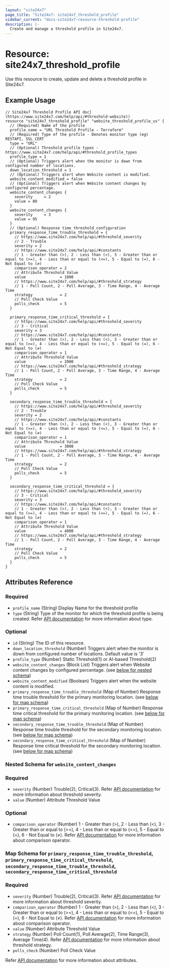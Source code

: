```yaml
---
layout: "site24x7"
page_title: "Site24x7: site24x7_threshold_profile"
sidebar_current: "docs-site24x7-resource-threshold-profile"
description: |-
  Create and manage a threshold profile in Site24x7.
---
```


# Resource: site24x7\_threshold\_profile

Use this resource to create, update and delete a threshold profile in Site24x7.

## Example Usage

```hcl
// Site24x7 Threshold Profile API doc](https://www.site24x7.com/help/api/#threshold-website))
resource "site24x7_threshold_profile" "website_threshold_profile_us" {
  // (Required) Name of the profile
  profile_name = "URL Threshold Profile - Terraform"
  // (Required) Type of the profile - Denotes monitor type (eg) RESTAPI, SSL_CERT
  type = "URL"
  // (Optional) Threshold profile types - https://www.site24x7.com/help/api/#threshold_profile_types
  profile_type = 1
  // (Optional) Triggers alert when the monitor is down from configured number of locations.
  down_location_threshold = 1
  // (Optional) Triggers alert when Website content is modified.
  website_content_modified = false
  // (Optional) Triggers alert when Website content changes by configured percentage.
  website_content_changes {
    severity     = 2
    value = 80
  }
  website_content_changes {
    severity     = 3
    value = 95
  }
  // (Optional) Response time threshold configuration
  primary_response_time_trouble_threshold = {
    // https://www.site24x7.com/help/api/#threshold_severity
    // 2 - Trouble
    severity = 2
    // https://www.site24x7.com/help/api/#constants
    // 1 - Greater than (>), 2 - Less than (<), 3 - Greater than or equal to (>=), 4 - Less than or equal to (<=), 5 - Equal to (=), 6 - Not Equal to (≠)
    comparison_operator = 2
    // Attribute Threshold Value
    value               = 1000
    // https://www.site24x7.com/help/api/#threshold_strategy
    // 1 - Poll Count, 2 - Poll Average, 3 - Time Range, 4 - Average Time
    strategy            = 2
    // Poll Check Value
    polls_check         = 5
  }

  primary_response_time_critical_threshold = {
    // https://www.site24x7.com/help/api/#threshold_severity
    // 3 - Critical
    severity = 3
    // https://www.site24x7.com/help/api/#constants
    // 1 - Greater than (>), 2 - Less than (<), 3 - Greater than or equal to (>=), 4 - Less than or equal to (<=), 5 - Equal to (=), 6 - Not Equal to (≠)
    comparison_operator = 1
    // Attribute Threshold Value
    value               = 2000
    // https://www.site24x7.com/help/api/#threshold_strategy
    // 1 - Poll Count, 2 - Poll Average, 3 - Time Range, 4 - Average Time
    strategy            = 2
    // Poll Check Value
    polls_check         = 5
  }

  secondary_response_time_trouble_threshold = {
    // https://www.site24x7.com/help/api/#threshold_severity
    // 2 - Trouble
    severity = 2
    // https://www.site24x7.com/help/api/#constants
    // 1 - Greater than (>), 2 - Less than (<), 3 - Greater than or equal to (>=), 4 - Less than or equal to (<=), 5 - Equal to (=), 6 - Not Equal to (≠)
    comparison_operator = 1
    // Attribute Threshold Value
    value               = 3000
    // https://www.site24x7.com/help/api/#threshold_strategy
    // 1 - Poll Count, 2 - Poll Average, 3 - Time Range, 4 - Average Time
    strategy            = 2
    // Poll Check Value
    polls_check         = 5
  }

  secondary_response_time_critical_threshold = {
    // https://www.site24x7.com/help/api/#threshold_severity
    // 3 - Critical
    severity = 3
    // https://www.site24x7.com/help/api/#constants
    // 1 - Greater than (>), 2 - Less than (<), 3 - Greater than or equal to (>=), 4 - Less than or equal to (<=), 5 - Equal to (=), 6 - Not Equal to (≠)
    comparison_operator = 1
    // Attribute Threshold Value
    value               = 4000
    // https://www.site24x7.com/help/api/#threshold_strategy
    // 1 - Poll Count, 2 - Poll Average, 3 - Time Range, 4 - Average Time
    strategy            = 2
    // Poll Check Value
    polls_check         = 5
  }
}
```

## Attributes Reference

### Required

* `profile_name` (String) Display Name for the threshold profile
* `type` (String) Type of the monitor for which the threshold profile is being created. Refer [API documentation](https://www.site24x7.com/help/api/#threshold-parameters) for more information about type.

### Optional

* `id` (String) The ID of this resource.
* `down_location_threshold` (Number) Triggers alert when the monitor is down from configured number of locations. Default value is '3'
* `profile_type` (Number) Static Threshold(1) or AI-based Threshold(2)
* `website_content_changes` (Block List) Triggers alert when Website content changes by configured percentage. (see [below for nested schema](#nestedblock--website_content_changes))
* `website_content_modified` (Boolean) Triggers alert when the website content is modified.
* `primary_response_time_trouble_threshold` (Map of Number) Response time trouble threshold for the primary monitoring location. (see [below for map schema](#nestedblock--response_time_threshold))
* `primary_response_time_critical_threshold` (Map of Number) Response time critical threshold for the primary monitoring location. (see [below for map schema](#nestedblock--response_time_threshold))
* `secondary_response_time_trouble_threshold` (Map of Number) Response time trouble threshold for the secondary monitoring location. (see [below for map schema](#nestedblock--response_time_threshold))
* `secondary_response_time_critical_threshold` (Map of Number) Response time critical threshold for the secondary monitoring location. (see [below for map schema](#nestedblock--response_time_threshold))

<a id="nestedblock--website_content_changes"></a>
### Nested Schema for `website_content_changes`

### Required

* `severity` (Number) Trouble(2), Critical(3). Refer [API documentation](https://www.site24x7.com/help/api/#threshold_severity) for more information about threshold severity.
* `value` (Number) Attribute Threshold Value

### Optional

* `comparison_operator` (Number) 1 - Greater than (>), 2 - Less than (<), 3 - Greater than or equal to (>=), 4 - Less than or equal to (<=), 5 - Equal to (=), 6 - Not Equal to (≠). Refer [API documentation](https://www.site24x7.com/help/api/#constants) for more information about comparison operator.

<a id="nestedblock--response_time_threshold"></a>
### Map Schema for `primary_response_time_trouble_threshold`, `primary_response_time_critical_threshold`, `secondary_response_time_trouble_threshold`, `secondary_response_time_critical_threshold`

### Required

* `severity` (Number) Trouble(2), Critical(3). Refer [API documentation](https://www.site24x7.com/help/api/#threshold_severity) for more information about threshold severity.
* `comparison_operator` (Number) 1 - Greater than (>), 2 - Less than (<), 3 - Greater than or equal to (>=), 4 - Less than or equal to (<=), 5 - Equal to (=), 6 - Not Equal to (≠). Refer [API documentation](https://www.site24x7.com/help/api/#constants) for more information about comparison operator.
* `value` (Number) Attribute Threshold Value
* `strategy` (Number) Poll Count(1), Poll Average(2), Time Range(3), Average Time(4). Refer [API documentation](https://www.site24x7.com/help/api/#threshold_strategy) for more information about threshold strategy.
* `polls_check` (Number) Poll Check Value


Refer [API documentation](https://www.site24x7.com/help/api/#threshold-website) for more information about attributes.

